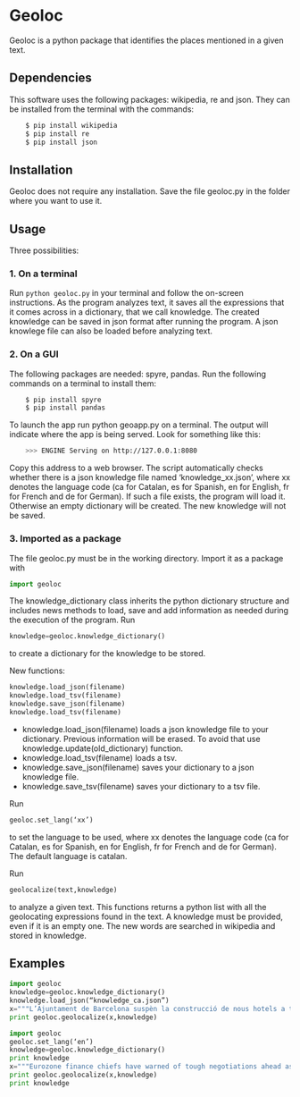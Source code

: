 Geoloc
=========

Geoloc is a python package that identifies the places mentioned in a given text.

Dependencies
----
This software uses the following packages: wikipedia, re and json. They can be installed from the terminal with the commands:

```bash
	$ pip install wikipedia
	$ pip install re
	$ pip install json
```

Installation
----
Geoloc does not require any installation. Save the file geoloc.py in the folder where you want to use it.


Usage
----
Three possibilities:

### 1. On a terminal ###
Run ```python geoloc.py``` in your terminal and follow the on-screen instructions. As the program analyzes text, it saves all the expressions that it comes across in a dictionary, that we call knowledge. The created knowledge can be saved in json format after running the program. A json knowlege file can also be loaded before analyzing text.

### 2. On a GUI ###

The following packages are needed: spyre, pandas. Run the following commands on a terminal to install them:
```bash
	$ pip install spyre
	$ pip install pandas
```

To launch the app run python geoapp.py on a terminal. The output will indicate where the app is being served. Look for something like this:
```bash
	>>> ENGINE Serving on http://127.0.0.1:8080
```
Copy this address to a web browser. The script automatically checks whether there is a json knowledge file named ‘knowledge_xx.json’, where xx denotes the language code (ca for Catalan, es for Spanish, en for English, fr for French and de for German). If such a file exists, the program will load it. Otherwise an empty dictionary will be created. The new knowledge will not be saved.

### 3. Imported as a package ###

The file geoloc.py must be in the working directory. Import it as a package with
```python
import geoloc
```

The knowledge_dictionary class inherits the python dictionary structure and includes news methods to load, save and add information as needed during the execution of the program. Run
```python
knowledge=geoloc.knowledge_dictionary()
```
to create a dictionary for the knowledge to be stored.

New functions:
```python
knowledge.load_json(filename)
knowledge.load_tsv(filename)
knowledge.save_json(filename)
knowledge.load_tsv(filename)
```
- knowledge.load_json(filename) loads a json knowledge file to your dictionary. Previous information will be erased. To avoid that use knowledge.update(old_dictionary) function.
- knowledge.load_tsv(filename) loads a tsv.
- knowledge.save_json(filename) saves your dictionary to a json knowledge file.
- knowledge.save_tsv(filename) saves your dictionary to a tsv file.

Run
```python
geoloc.set_lang(‘xx’)
```
to set the language to be used, where xx denotes the language code (ca for Catalan, es for Spanish, en for English, fr for French and de for German). The default language is catalan.

Run
```python
geolocalize(text,knowledge)
```
to analyze a given text. This functions returns a python list with all the geolocating expressions found in the text. A knowledge must be provided, even if it is an empty one. The new words are searched in wikipedia and stored in knowledge.



Examples
----

```python
import geoloc
knowledge=geoloc.knowledge_dictionary()
knowledge.load_json(“knowledge_ca.json”)
x="""L’Ajuntament de Barcelona suspèn la construcció de nous hotels a tota la ciutat."""
print geoloc.geolocalize(x,knowledge)
```

```python
import geoloc
geoloc.set_lang(‘en’)
knowledge=geoloc.knowledge_dictionary()
print knowledge
x="""Eurozone finance chiefs have warned of tough negotiations ahead as they meet to decide whether Greece's new reform proposals merit a third debt bailout."""
print geoloc.geolocalize(x,knowledge)
print knowledge
```
